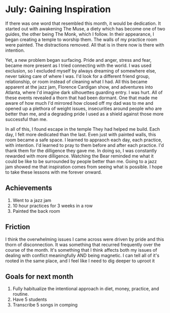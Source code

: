 # July: Gaining Inspiration

If there was one word that resembled this month, it would be dedication. It
started out with awakening The Muse, a diety which has become one of two
guides, the other being The Monk, which I follow. In their appearance, I began
creating a temple to worship them. The walls of my practice room were painted.
The distractions removed. All that is in there now is there with intention. 

Yet, a new problem began surfacing. Pride and anger, stress and fear, became
more present as I tried connecting with the world. I was used exclusion, so I
excluded myself by always dreaming of somewhere else, never taking care of
where I was.  I'd look for a different friend group, relationship, or room
instead of cleaning what I had. All this became apparent at the jazz jam,
Florence Cardigan show, and adventures into Atlanta, where I'd imagine dark
silhouettes guarding entry. I was hurt. All of these events revealed a thorn
that had been dormant. One that made me aware of how much I'd mirrored how
closed off my dad was to me and opened up a plethora of weight issues,
insecurities around people who are better than me, and a degrading pride I used
as a shield against those more successful than me. 

In all of this, I found escape in the temple They had helped me build. Each
day, I felt more dedicated than the last. Even just with painted walls, this
room became a safe space. I learned to appraoch each day, each practice, with
intention. I'd learned to pray to them before and after each practice. I'd
thank them for the dilligence they gave me. In doing so, I was constantly
rewarded with more dilligence. Watching the Bear reminded me what it could be
like to be surrounded by people better than me. Going to a jazz jam showed me
that inspiration comes from seeing what is possible. I hope to take these
lessons with me forever onward. 

## Achievements

1. Went to a jazz jam
2. 10 hour practices for 3 weeks in a row
3. Painted the back room

## Friction

I think the overwhelming issues I came across were driven by pride and this
thorn of disconnection. It was something that recurred frequently over the
course of the month. It's something that I think affects both my issues of
dealing with conflict meaningfully AND being magnetic. I can tell all of it's
rooted in the same place, and I feel like I need to dig deeper to uproot it

## Goals for next month

1. Fully habitualize the intentional approach in diet, money, practice, and routine. 
2. Have 5 students
3. Transcribe 5 songs in comping
